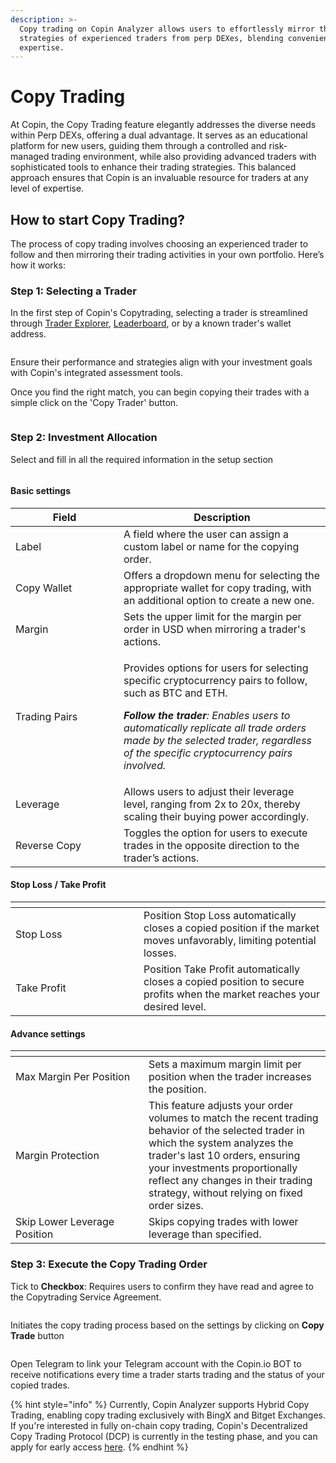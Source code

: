 ```yaml
---
description: >-
  Copy trading on Copin Analyzer allows users to effortlessly mirror the
  strategies of experienced traders from perp DEXes, blending convenience with
  expertise.
---
```


# Copy Trading

At Copin, the Copy Trading feature elegantly addresses the diverse needs within Perp DEXs, offering a dual advantage. It serves as an educational platform for new users, guiding them through a controlled and risk-managed trading environment, while also providing advanced traders with sophisticated tools to enhance their trading strategies. This balanced approach ensures that Copin is an invaluable resource for traders at any level of expertise.

## **How to start Copy Trading?**

The process of copy trading involves choosing an experienced trader to follow and then mirroring their trading activities in your own portfolio. Here’s how it works:

### **Step 1: Selecting a Trader**

In the first step of Copin's Copytrading, selecting a trader is streamlined through [Trader Explorer](https://app.copin.io/), [Leaderboard](https://app.copin.io/leaderboard), or by a known trader's wallet address.

<figure><img src="../../.gitbook/assets/Screen Shot 2024-04-16 at 10.23.40.png" alt=""><figcaption></figcaption></figure>

Ensure their performance and strategies align with your investment goals with Copin's integrated assessment tools.

Once you find the right match, you can begin copying their trades with a simple click on the 'Copy Trader' button.

<figure><img src="../../.gitbook/assets/image (75).png" alt=""><figcaption></figcaption></figure>

### **Step 2: Investment Allocation**

Select and fill in all the required information in the setup section

<figure><img src="../../.gitbook/assets/image (62).png" alt=""><figcaption></figcaption></figure>

#### Basic settings

<table data-header-hidden><thead><tr><th width="157">Field</th><th>Description</th></tr></thead><tbody><tr><td>Label</td><td>A field where the user can assign a custom label or name for the copying order.</td></tr><tr><td>Copy Wallet</td><td>Offers a dropdown menu for selecting the appropriate wallet for copy trading, with an additional option to create a new one.</td></tr><tr><td>Margin</td><td>Sets the upper limit for the margin per order in USD when mirroring a trader's actions.</td></tr><tr><td>Trading Pairs</td><td><p>Provides options for users for selecting specific cryptocurrency pairs to follow, such as BTC and ETH.</p><p><em><strong>Follow the trader</strong>: Enables users to automatically replicate all trade orders made by the selected trader, regardless of the specific cryptocurrency pairs involved.</em></p></td></tr><tr><td>Leverage</td><td>Allows users to adjust their leverage level, ranging from 2x to 20x, thereby scaling their buying power accordingly.</td></tr><tr><td>Reverse Copy</td><td>Toggles the option for users to execute trades in the opposite direction to the trader’s actions.</td></tr></tbody></table>

#### Stop Loss / Take Profit

<table data-header-hidden><thead><tr><th width="189"></th><th></th></tr></thead><tbody><tr><td>Stop Loss</td><td>Position Stop Loss automatically closes a copied position if the market moves unfavorably, limiting potential losses.</td></tr><tr><td>Take Profit</td><td>Position Take Profit automatically closes a copied position to secure profits when the market reaches your desired level.</td></tr></tbody></table>

#### Advance settings

<table data-header-hidden><thead><tr><th width="197"></th><th></th></tr></thead><tbody><tr><td>Max Margin Per Position</td><td>Sets a maximum margin limit per position when the trader increases the position.</td></tr><tr><td>Margin Protection</td><td>This feature adjusts your order volumes to match the recent trading behavior of the selected trader in which the system analyzes the trader's last 10 orders, ensuring your investments proportionally reflect any changes in their trading strategy, without relying on fixed order sizes.</td></tr><tr><td>Skip Lower Leverage Position</td><td>Skips copying trades with lower leverage than specified.</td></tr></tbody></table>

### **Step 3: Execute the Copy Trading Order**

Tick to **Checkbox**: Requires users to confirm they have read and agree to the Copytrading Service Agreement.

<figure><img src="../../.gitbook/assets/image (76).png" alt=""><figcaption></figcaption></figure>

Initiates the copy trading process based on the settings by clicking on **Copy Trade** button

<figure><img src="../../.gitbook/assets/image (88).png" alt=""><figcaption></figcaption></figure>

Open Telegram to link your Telegram account with the Copin.io BOT to receive notifications every time a trader starts trading and the status of your copied trades.

{% hint style="info" %}
Currently, Copin Analyzer supports Hybrid Copy Trading, enabling copy trading exclusively with BingX and Bitget Exchanges. If you're interested in fully on-chain copy trading, Copin's Decentralized Copy Trading Protocol (DCP) is currently in the testing phase, and you can apply for early access [here](https://forms.gle/YfguMXYDviL4Hzji9).
{% endhint %}
